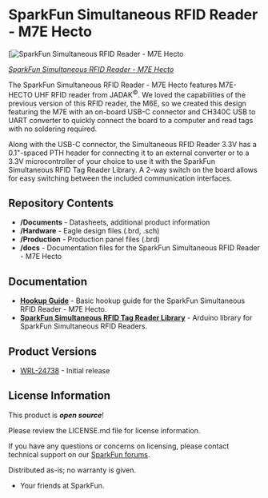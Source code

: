 SparkFun Simultaneous RFID Reader - M7E Hecto
============================================

[![SparkFun Simultaneous RFID Reader - M7E Hecto](https://cdn.sparkfun.com/r/600-600/assets/parts/2/5/0/6/2/WRL-24738-Simultaneous-RFID-Reader-Feature.jpg)

[*SparkFun Simultaneous RFID Reader - M7E Hecto*](https://www.sparkfun.com/products/24738)

The SparkFun Simultaneous RFID Reader - M7E Hecto features M7E-HECTO UHF RFID reader from JADAK<sup>&copy;</sup>. We loved the capabilities of the previous version of this RFID reader, the M6E, so we created this design featuring the M7E with an on-board USB-C connector and CH340C USB to UART converter to quickly connect the board to a computer and read tags with no soldering required.

Along with the USB-C connector, the Simultaneous RFID Reader 3.3V has a 0.1"-spaced PTH header for connecting it to an external converter or to a 3.3V microcontroller of your choice to use it with the SparkFun Simultaneous RFID Tag Reader Library. A 2-way switch on the board allows for easy switching between the included communication interfaces.

Repository Contents
-------------------

* **/Documents** - Datasheets, additional product information 
* **/Hardware** - Eagle design files (.brd, .sch)
* **/Production** - Production panel files (.brd)
* **/docs** - Documentation files for the SparkFun Simultaneous RFID Reader - M7E Hecto

Documentation
--------------
* **[Hookup Guide](https://sparkfun.github.io/SparkFun_Simultaneous_RFID_Reader_M7E)** - Basic hookup guide for the SparkFun Simultaneous RFID Reader - M7E Hecto.
* **[SparkFun Simultaneous RFID Tag Reader Library](https://github.com/sparkfun/SparkFun_Simultaneous_RFID_Tag_Reader_Library)** - Arduino library for SparkFun Simultaneous RFID Readers.

Product Versions
----------------
* [WRL-24738](https://www.sparkfun.com/products/24738) - Initial release

License Information
-------------------

This product is _**open source**_! 

Please review the LICENSE.md file for license information. 

If you have any questions or concerns on licensing, please contact technical support on our [SparkFun forums](https://forum.sparkfun.com/viewforum.php?f=152).

Distributed as-is; no warranty is given.

- Your friends at SparkFun.
